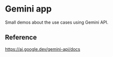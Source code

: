# Gemini app

Small demos about the use cases using Gemini API.

## Reference

https://ai.google.dev/gemini-api/docs
